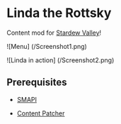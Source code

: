 # Linda the Rottsky

Content mod for [Stardew Valley](https://www.stardewvalley.net/)!

![Menu]
(/Screenshot1.png)

![Linda in action]
(/Screenshot2.png)

## Prerequisites

- [SMAPI](https://www.nexusmods.com/stardewvalley/mods/2400)

- [Content Patcher](https://www.nexusmods.com/stardewvalley/mods/1915)